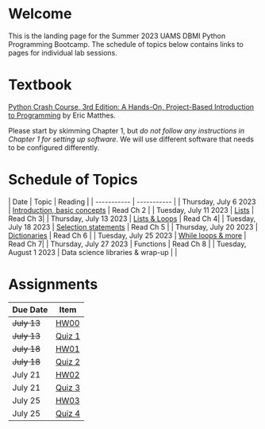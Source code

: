 # Welcome

This is the landing page for the Summer 2023 UAMS DBMI Python Programming Bootcamp. The schedule of topics below contains links to pages for individual lab sessions.

# Textbook

[Python Crash Course, 3rd Edition: A Hands-On, Project-Based Introduction to Programming](https://www.amazon.com/Python-Crash-Course-Eric-Matthes/dp/1718502702) by Eric Matthes.
 
Please start by skimming Chapter 1, but *do not follow any instructions in Chapter 1 for setting up software*. We will use different software that needs to be configured differently.



# Schedule of Topics

| Date      | Topic | Reading |
| ----------- | ----------- |
| Thursday, July 6 2023      | [Introduction, basic concepts](https://github.com/DBMI-Python-Programming-Bootcamp/2023-Python-Programming-Bootcamp-Materials/tree/main/lab-sessions/lab01)	| Read Ch 2      |
| Tuesday, July 11 2023   | [Lists](https://github.com/DBMI-Python-Programming-Bootcamp/2023-Python-Programming-Bootcamp-Materials/tree/main/lab-sessions/lab02)     | Read Ch 3|
| Thursday, July 13 2023   | [Lists & Loops](https://github.com/DBMI-Python-Programming-Bootcamp/2023-Python-Programming-Bootcamp-Materials/tree/main/lab-sessions/lab03)        | Read Ch 4|
| Tuesday, July 18 2023   | [Selection statements](https://github.com/DBMI-Python-Programming-Bootcamp/2023-Python-Programming-Bootcamp-Materials/tree/main/lab-sessions/lab04)        | Read Ch 5 |
| Thursday, July 20 2023   | [Dictionaries](https://github.com/DBMI-Python-Programming-Bootcamp/2023-Python-Programming-Bootcamp-Materials/tree/main/lab-sessions/lab05)        | Read Ch 6 |
| Tuesday, July 25 2023   | [While loops & more](https://github.com/DBMI-Python-Programming-Bootcamp/2023-Python-Programming-Bootcamp-Materials/tree/main/lab-sessions/lab06)        | Read Ch 7|
| Thursday, July 27 2023   | Functions        | Read Ch 8 |
| Tuesday, August 1 2023   | Data science libraries & wrap-up        | |


# Assignments

| Due Date | Item     |
| -------- | -------- |
| ~~July 13~~     | [HW00](https://github.com/DBMI-Python-Programming-Bootcamp/2023-Python-Programming-Bootcamp-Materials/tree/main/assignments/hw00)         |
| ~~July 13~~     | [Quiz 1](https://forms.office.com/r/wWQxCs6KEi)         |
| ~~July 18~~     | [HW01](https://github.com/DBMI-Python-Programming-Bootcamp/2023-Python-Programming-Bootcamp-Materials/tree/main/assignments/hw01)         |
| ~~July 18~~     | [Quiz 2](https://forms.office.com/r/eZ11986KZy)         |
| July 21     | [HW02](https://github.com/DBMI-Python-Programming-Bootcamp/2023-Python-Programming-Bootcamp-Materials/tree/main/assignments/hw02)         |
| July 21     | [Quiz 3](https://forms.office.com/r/iNkpsG90W4)         |
| July 25     | [HW03](https://github.com/DBMI-Python-Programming-Bootcamp/2023-Python-Programming-Bootcamp-Materials/tree/main/assignments/hw03)         |
| July 25     | [Quiz 4](https://forms.office.com/r/qzmSyzxHqT)         |
